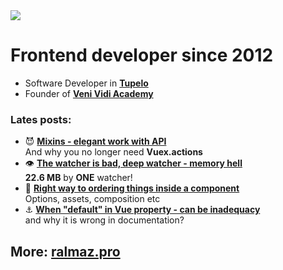 <img src="https://media.giphy.com/media/LMPvFkzZyy8SUnH2tP/giphy.gif">

# Frontend developer since 2012
  
- Software Developer in **[Tupelo](https://tupelo.tech/)**  
- Founder of **[Veni Vidi Academy](https://ralmaz.pro/academy)**  


### Lates posts:
- :smiling_imp: **[Mixins - elegant work with API](https://ralmaz.pro/blog/mixins)**  
And why you no longer need **Vuex.actions**
- :eye: **[The watcher is bad, deep watcher - memory hell](https://ralmaz.pro/blog/watcher)**  
**22.6 MB** by **ONE** watcher!
- :abcd: **[Right way to ordering things inside a component](https://ralmaz.pro/blog/ordering)**  
Options, assets, composition etc
- :anchor: **[When "default" in Vue property - can be inadequacy](https://ralmaz.pro/blog/default-property)**  
and why it is wrong in documentation?

## More: [ralmaz.pro](https://ralmaz.pro/)
